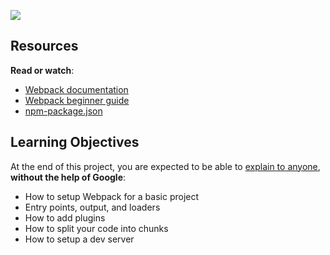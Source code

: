 ![](https://s3.amazonaws.com/alx-intranet.hbtn.io/uploads/medias/2019/12/121b1f6534e60566e1de.png?X-Amz-Algorithm=AWS4-HMAC-SHA256&X-Amz-Credential=AKIARDDGGGOUSBVO6H7D%2F20220517%2Fus-east-1%2Fs3%2Faws4_request&X-Amz-Date=20220517T163209Z&X-Amz-Expires=86400&X-Amz-SignedHeaders=host&X-Amz-Signature=918616b5fa2e8449b8187ee9ea3d06a8669493e49eac2fc240e062886f74b627)

## Resources

**Read or watch**:

*   [Webpack documentation](/rltoken/XEFTUAcZ_9sKurp1Bui7ug "Webpack documentation")
*   [Webpack beginner guide](/rltoken/6ngQzrV7xeKJjcRwdmrYAQ "Webpack beginner guide")
*   [npm-package.json](/rltoken/P00rJM5qCeaf33hsPuhgog "npm-package.json")

## Learning Objectives

At the end of this project, you are expected to be able to [explain to anyone](/rltoken/ME_HaE8ycyyO7RaAoOycIw "explain to anyone"), **without the help of Google**:

*   How to setup Webpack for a basic project
*   Entry points, output, and loaders
*   How to add plugins
*   How to split your code into chunks
*   How to setup a dev server


